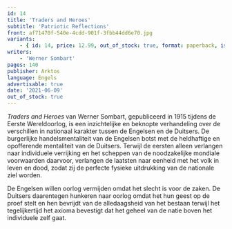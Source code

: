 ```yaml
---
id: 14
title: 'Traders and Heroes'
subtitle: 'Patriotic Reflections'
front: af71470f-540e-4cdd-901f-3fbb44dd6e70.jpg
variants:
    - { id: 14, price: 12.99, out_of_stock: true, format: paperback, isbn: 978-1-914208-32-4 }
writers:
    - 'Werner Sombart'
pages: 140
publisher: Arktos
language: Engels
advertisable: true
date: '2021-06-09'
out_of_stock: true
---
```


*Traders and Heroes* van Werner Sombart, gepubliceerd in 1915 tijdens de Eerste Wereldoorlog, is een inzichtelijke en beknopte verhandeling over de verschillen in nationaal karakter tussen de Engelsen en de Duitsers. De burgerlijke handelsmentaliteit van de Engelsen botst met de heldhaftige en opofferende mentaliteit van de Duitsers. Terwijl de eersten alleen verlangen naar individuele verrijking en het scheppen van de noodzakelijke mondiale voorwaarden daarvoor, verlangen de laatsten naar eenheid met het volk in leven en dood, zodat zij de perfecte fysieke uitdrukking van de nationale ziel worden.

De Engelsen willen oorlog vermijden omdat het slecht is voor de zaken. De Duitsers daarentegen hunkeren naar oorlog omdat het hun geest op de proef stelt en hen bevrijdt van de alledaagsheid van het bestaan terwijl het tegelijkertijd het axioma bevestigt dat het geheel van de natie boven het individuele zelf gaat.

